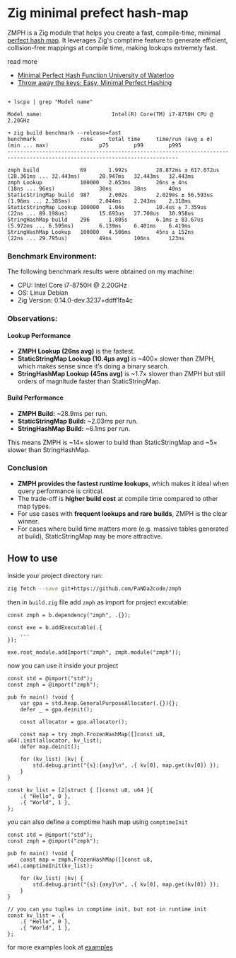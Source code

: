# Zig minimal prefect hash-map

ZMPH is a Zig module that helps you create a fast, compile-time, minimal [perfect hash map](https://en.wikipedia.org/wiki/Perfect_hash_function). It leverages Zig's comptime feature to generate efficient, collision-free mappings at compile time, making lookups extremely fast.

read more
- [Minimal Perfect Hash Function University of Waterloo](https://cs.uwaterloo.ca/~dstinson/papers/aticihash.pdf)
- [Throw away the keys: Easy, Minimal Perfect Hashing](https://stevehanov.ca/blog/?id=119)

```

➜ lscpu | grep "Model name"

Model name:                      Intel(R) Core(TM) i7-8750H CPU @ 2.20GHz

➜ zig build benchmark --release=fast
benchmark              runs     total time     time/run (avg ± σ)    (min ... max)                p75        p99        p995
----------------------------------------------------------------------------------------------------------------------------

zmph build             69       1.992s         28.872ms ± 617.072us  (28.361ms ... 32.443ms)      28.947ms   32.443ms   32.443ms
zmph Lookup            100000   2.653ms        26ns ± 4ns            (18ns ... 96ns)              30ns       38ns       40ns
StaticStringMap build  987      2.002s         2.029ms ± 56.593us    (1.96ms ... 2.385ms)         2.044ms    2.243ms    2.318ms
StaticStringMap Lookup 100000   1.04s          10.4us ± 7.359us      (22ns ... 89.198us)          15.693us   27.708us   30.958us
StringHashMap build    296      1.805s         6.1ms ± 83.67us       (5.972ms ... 6.595ms)        6.139ms    6.401ms    6.419ms
StringHashMap Lookup   100000   4.506ms        45ns ± 152ns          (22ns ... 29.795us)          49ns       106ns      123ns

````

### Benchmark Environment:
The following benchmark results were obtained on my machine:
- CPU: Intel Core i7-8750H @ 2.20GHz
- OS: Linux Debian 
- Zig Version: 0.14.0-dev.3237+ddff1fa4c

### Observations:

#### Lookup Performance

- **ZMPH Lookup (26ns avg)** is the fastest.  
- **StaticStringMap Lookup (10.4µs avg)** is ~400× slower than ZMPH, which makes sense since it’s doing a binary search.  
- **StringHashMap Lookup (45ns avg)** is ~1.7× slower than ZMPH but still orders of magnitude faster than StaticStringMap.

#### Build Performance

- **ZMPH Build:** ~28.9ms per run.  
- **StaticStringMap Build:** ~2.03ms per run.  
- **StringHashMap Build:** ~6.1ms per run.  

This means ZMPH is ~14× slower to build than StaticStringMap and ~5× slower than StringHashMap.

### Conclusion

- **ZMPH provides the fastest runtime lookups**, which makes it ideal when query performance is critical.  
- The trade-off is **higher build cost** at compile time compared to other map types.  
- For use cases with **frequent lookups and rare builds**, ZMPH is the clear winner.  
- For cases where build time matters more (e.g. massive tables generated at build), StaticStringMap may be more attractive.

## How to use

inside your project directory run:

```bash
zig fetch --save git+https://github.com/PaNDa2code/zmph
````

then in `build.zig` file add `zmph` as import for project excutable:

```zig
const zmph = b.dependency("zmph", .{});

const exe = b.addExecutable(.{
    ...
});

exe.root_module.addImport("zmph", zmph.module("zmph"));
```

now you can use it inside your project

```zig
const std = @import("std");
const zmph = @import("zmph");

pub fn main() !void {
    var gpa = std.heap.GeneralPurposeAllocator(.{}){};
    defer _ = gpa.deinit();

    const allocator = gpa.allocator();

    const map = try zmph.FrozenHashMap([]const u8, u64).init(allocator, kv_list);
    defer map.deinit();

    for (kv_list) |kv| {
        std.debug.print("{s}:{any}\n", .{ kv[0], map.get(kv[0]) });
    }
}

const kv_list = [2]struct { []const u8, u64 }{
    .{ "Hello", 0 },
    .{ "World", 1 },
};
```

you can also define a comptime hash map using `comptimeInit`

```zig
const std = @import("std");
const zmph = @import("zmph");

pub fn main() !void {
    const map = zmph.FrozenHashMap([]const u8, u64).comptimeInit(kv_list);

    for (kv_list) |kv| {
        std.debug.print("{s}:{any}\n", .{ kv[0], map.get(kv[0]) });
    }
}

// you can you tuples in comptime init, but not in runtime init
const kv_list = .{
    .{ "Hello", 0 },
    .{ "World", 1 },
};
```

for more examples look at [examples](./examples/)
